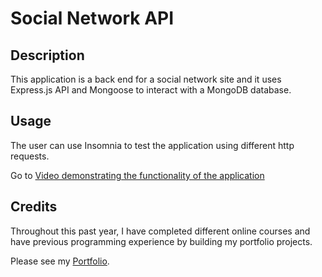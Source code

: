 # Social Network API

## Description

This application is a back end for a social network site and it uses Express.js API and  Mongoose to interact with a MongoDB database.

## Usage

The user can use Insomnia to test the application using different http requests.


Go to [Video demonstrating the functionality of the application](https://drive.google.com/file/d/1gBzofaXRZkeY7b0_1HGbm-cOmrbrmY4Y/view?usp=sharing)

## Credits

Throughout this past year, I have completed different online courses and have previous programming experience by building my portfolio projects.

Please see my [Portfolio](https://armanbarseghyan83.github.io/portfolio/).